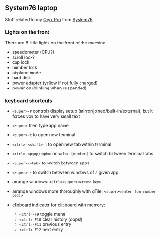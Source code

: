 ## System76 laptop

Stuff related to my [Oryx Pro](https://system76.com/laptops/oryx) from
[System76](https://system76.com).

### Lights on the front

There are 8 little lights on the front of the machine

- speedometer (CPU?)
- scroll lock?
- cap lock
- number lock
- airplane mode
- hard disk
- power adapter (yellow if not fully charged)
- power on (blinking when suspended)

### keyboard shortcuts

- `<super>-P` controls display setup (mirror/joined/built-in/external),
  but it forces you to have very small text

- `<super>` then type app name

- `<super>-t` to open new terminal
- `<ctrl>-<shift>-t` to open new tab within terminal
- `<ctrl>-<pgup/pgdn>` or `<alt>-[number]` to switch between terminal tabs
- `<super>-<tab>` to switch between apps
- `<super>-~` to switch between windows of a given app

- arrange windows: `<ctrl><super><arrow key>`
- arrange windows more thoroughly with gTile: `<super><enter (on number pad)>`

- clipboard indicator for clipboard with memory:
  - `<ctrl>-F9` toggle menu
  - `<ctrl>-F10` clear history (oops!)
  - `<ctrl>-F11` previous entry
  - `<ctrl>-F12` next entry
